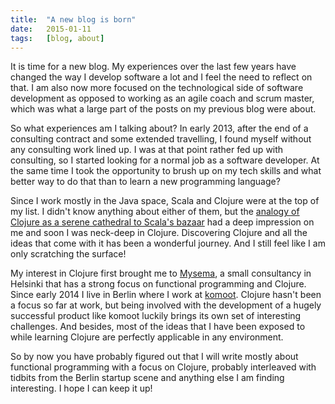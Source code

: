 ```yaml
---
title:  "A new blog is born"
date:   2015-01-11
tags:   [blog, about]
---
```


It is time for a new blog. My experiences over the last few years have changed the way I develop software a lot and I feel the need to reflect on that. 
I am also now more focused on the technological side of software development as opposed to working as an agile coach and scrum master, which was what
a large part of the posts on my previous blog were about. 

So what experiences am I talking about? In early 2013, after the end of a consulting contract and some extended travelling, 
I found myself without any consulting work lined up. I was at that point rather fed up with consulting, so I started looking
for a normal job as a software developer. At the same time I took the opportunity to brush up on my tech skills and what 
better way to do that than to learn a new programming language?

Since I work mostly in the Java space, Scala and Clojure were at the top of my list. I didn't know anything about either of
them, but the [analogy of Clojure as a serene cathedral to Scala's bazaar][scala-clojure-cathedral] had a deep impression on me 
and soon I was neck-deep in Clojure. Discovering Clojure and all the ideas that come with it has been a wonderful journey. 
And I still feel like I am only scratching the surface!

My interest in Clojure first brought me to [Mysema][mysema], a small consultancy in Helsinki that has a strong focus
on functional programming and Clojure. Since early 2014 I live in Berlin where I work at [komoot][komoot]. Clojure
hasn't been a focus so far at work, but being involved with the development of a hugely successful product like komoot 
luckily brings its own set of interesting challenges. And besides, most of the ideas that I have been exposed to while learning 
Clojure are perfectly applicable in any environment. 

So by now you have probably figured out that I will write mostly about functional programming with a focus on Clojure,
probably interleaved with tidbits from the Berlin startup scene and anything else I am finding interesting. I hope
I can keep it up!

[scala-clojure-cathedral]: http://java.dzone.com/articles/my-scala-vs-clojure-impression
[mysema]: http://mysema.com/
[komoot]: https://www.komoot.de





